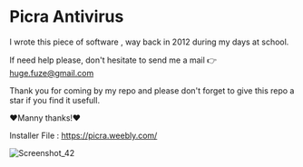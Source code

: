 # Picra Antivirus

I wrote this piece of software , way back in 2012 during my days at school. 

If need help please, don't hesitate to send me a mail 👉 huge.fuze@gmail.com

Thank you for coming by my repo and please don't forget to give this repo a star if you find it usefull.

❤️Manny thanks!❤️

Installer File :  https://picra.weebly.com/


![Screenshot_42](https://user-images.githubusercontent.com/19228713/147740398-f58076e2-738b-413c-a862-864eb0fb1633.png)

